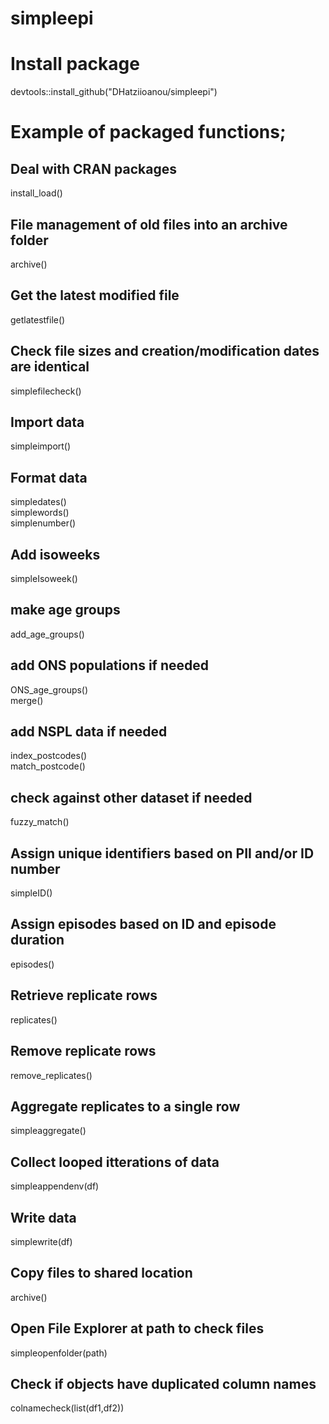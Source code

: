 # simpleepi


# Install package
devtools::install_github("DHatziioanou/simpleepi")


# Example of packaged functions;

## Deal with CRAN packages
install_load()

## File management of old files into an archive folder
archive()

## Get the latest modified file
getlatestfile()


## Check file sizes and creation/modification dates are identical
simplefilecheck()


## Import data
simpleimport()


## Format data
simpledates()  
simplewords()  
simplenumber()  

## Add isoweeks
simpleIsoweek()  

## make age groups
add_age_groups()    

## add ONS populations if needed
ONS_age_groups()   
merge()


## add NSPL data if needed
index_postcodes()  
match_postcode()

## check against other dataset if needed
fuzzy_match()  

## Assign unique identifiers based on PII and/or ID number
simpleID()

## Assign episodes based on ID and episode duration
episodes()

## Retrieve replicate rows
replicates()

## Remove replicate rows
remove_replicates()

## Aggregate replicates to a single row
simpleaggregate()

## Collect looped itterations of data
simpleappendenv(df)

## Write data
simplewrite(df)

## Copy files to shared location
archive()

## Open File Explorer at path to check files
simpleopenfolder(path)

## Check if objects have duplicated column names
colnamecheck(list(df1,df2))
